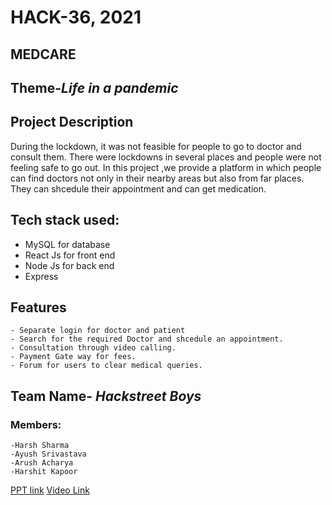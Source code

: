 # HACK-36, 2021

## MEDCARE

## Theme-_Life in a pandemic_


## Project Description
During the lockdown, it was not feasible for people to go to doctor and consult them. There were lockdowns in several places and people were not feeling safe to go out. In this project ,we provide a platform in which people can find doctors not only in their nearby areas but also from far places. They can shcedule their appointment and can get medication.

## Tech stack used:
- MySQL for database
- React Js for front end
- Node Js for back end
- Express

## Features
```
- Separate login for doctor and patient
- Search for the required Doctor and shcedule an appointment.
- Consultation through video calling.
- Payment Gate way for fees.
- Forum for users to clear medical queries.
```

## Team Name- _Hackstreet Boys_
### Members:
```
-Harsh Sharma
-Ayush Srivastava
-Arush Acharya
-Harshit Kapoor
```

[PPT link](https://drive.google.com/file/d/1TR6sZEIF21txIvTzMjQvnZMm-JY03pht/view?usp=sharing)
[Video Link](https://drive.google.com/file/d/1njqcVdgWPrBsVk96Uu1f4HBEOklyAhaW/view?usp=sharing)
